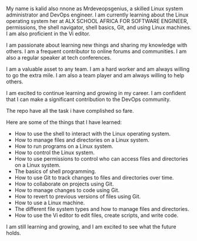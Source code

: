 My name is kalid also nnone as Mrdeveopsgenius, a skilled Linux system administrator and DevOps engineer. I am currently learning about the Linux operating system her at ALX SCHOOL AFRICA FOR SOFTWARE ENGINEER, permissions, the shell navigator, shell basics, Git, and using Linux machines. I am also proficient in the Vi editor.

I am passionate about learning new things and sharing my knowledge with others. I am a frequent contributor to online forums and communities. I am also a regular speaker at tech conferences.

I am a valuable asset to any team. I am a hard worker and am always willing to go the extra mile. I am also a team player and am always willing to help others.

I am excited to continue learning and growing in my career. I am confident that I can make a significant contribution to the DevOps community.

The repo have all the task i have complished so fare.

Here are some of the things that I have learned:

* How to use the shell to interact with the Linux operating system.
* How to manage files and directories on a Linux system.
* How to run programs on a Linux system.
* How to control the Linux system.
* How to use permissions to control who can access files and directories on a Linux system.
* The basics of shell programming.
* How to use Git to track changes to files and directories over time.
* How to collaborate on projects using Git.
* How to manage changes to code using Git.
* How to revert to previous versions of files using Git.
* How to use a Linux machine.
* The different file system types and how to manage files and directories.
* How to use the Vi editor to edit files, create scripts, and write code.

I am still learning and growing, and I am excited to see what the future holds.
